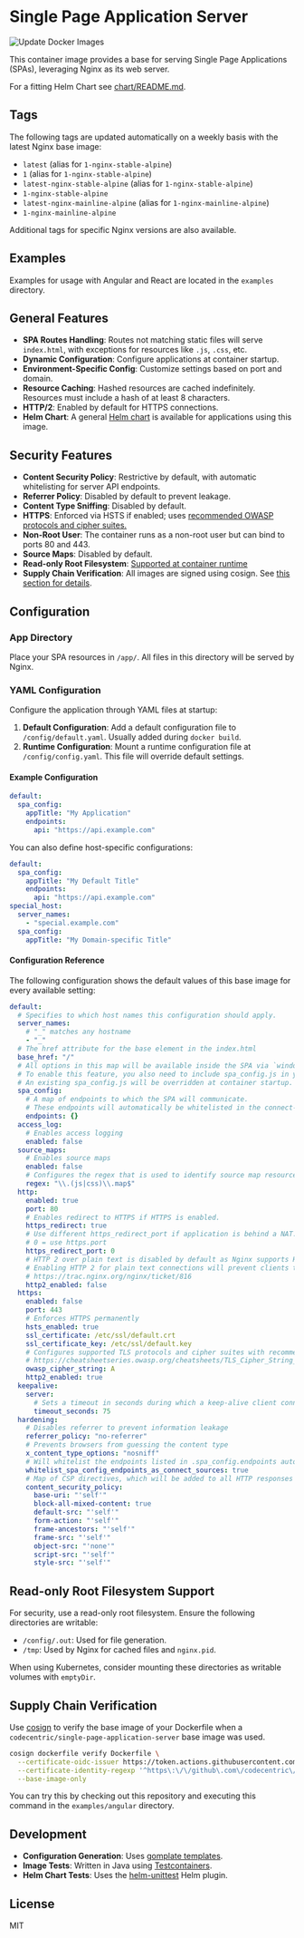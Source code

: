 # Single Page Application Server

![Update Docker Images](https://github.com/codecentric/single-page-application-server/workflows/Update%20Docker%20Images/badge.svg)

This container image provides a base for serving Single Page Applications (SPAs), leveraging Nginx as its web server.

For a fitting Helm Chart see [chart/README.md](https://github.com/codecentric/single-page-application-server/blob/master/chart/README.md).

## Tags

The following tags are updated automatically on a weekly basis with the latest Nginx base image:

* `latest` (alias for `1-nginx-stable-alpine`)
* `1` (alias for `1-nginx-stable-alpine`)
* `latest-nginx-stable-alpine` (alias for `1-nginx-stable-alpine`)
* `1-nginx-stable-alpine`
* `latest-nginx-mainline-alpine` (alias for `1-nginx-mainline-alpine`)
* `1-nginx-mainline-alpine`

Additional tags for specific Nginx versions are also available.

## Examples

Examples for usage with Angular and React are located in the `examples` directory.

## General Features

- **SPA Routes Handling**: Routes not matching static files will serve `index.html`, with exceptions for resources like `.js`, `.css`, etc.
- **Dynamic Configuration**: Configure applications at container startup.
- **Environment-Specific Config**: Customize settings based on port and domain.
- **Resource Caching**: Hashed resources are cached indefinitely. Resources must include a hash of at least 8 characters.
- **HTTP/2**: Enabled by default for HTTPS connections.
- **Helm Chart**: A general [Helm chart](https://github.com/codecentric/single-page-application-server/blob/master/chart/README.md) is available for applications using this image.

## Security Features

- **Content Security Policy**: Restrictive by default, with automatic whitelisting for server API endpoints.
- **Referrer Policy**: Disabled by default to prevent leakage.
- **Content Type Sniffing**: Disabled by default.
- **HTTPS**: Enforced via HSTS if enabled; uses [recommended OWASP protocols and cipher suites.](https://cheatsheetseries.owasp.org/cheatsheets/TLS_Cipher_String_Cheat_Sheet.html)
- **Non-Root User**: The container runs as a non-root user but can bind to ports 80 and 443.
- **Source Maps**: Disabled by default.
- **Read-only Root Filesystem**: [Supported at container runtime](#read-only-root-filesystem-support)
- **Supply Chain Verification**: All images are signed using cosign. See [this section for details](#supply-chain-verification).

## Configuration

### App Directory

Place your SPA resources in `/app/`. All files in this directory will be served by Nginx.

### YAML Configuration

Configure the application through YAML files at startup:

1. **Default Configuration**: Add a default configuration file to `/config/default.yaml`. Usually added during `docker build`.
2. **Runtime Configuration**: Mount a runtime configuration file at `/config/config.yaml`. This file will override default settings.

#### Example Configuration

```yaml
default:
  spa_config:
    appTitle: "My Application"
    endpoints:
      api: "https://api.example.com"
```

You can also define host-specific configurations:

```yaml
default:
  spa_config:
    appTitle: "My Default Title"
    endpoints:
      api: "https://api.example.com"
special_host:
  server_names:
    - "special.example.com"
  spa_config:
    appTitle: "My Domain-specific Title"
```

#### Configuration Reference

The following configuration shows the default values of this base image for every available setting:

```yaml
default:
  # Specifies to which host names this configuration should apply.
  server_names:
    # "_" matches any hostname
    - "_"
  # The href attribute for the base element in the index.html
  base_href: "/"
  # All options in this map will be available inside the SPA via `window.spaConfig`.
  # To enable this feature, you also need to include spa_config.js in your index.html.
  # An existing spa_config.js will be overridden at container startup.
  spa_config:
    # A map of endpoints to which the SPA will communicate.
    # These endpoints will automatically be whitelisted in the connect-src CSP directive if .hardening.whitelist_connect_sources is enabled.
    endpoints: {}
  access_log:
    # Enables access logging
    enabled: false
  source_maps:
    # Enables source maps
    enabled: false
    # Configures the regex that is used to identify source map resources
    regex: "\\.(js|css)\\.map$"
  http:
    enabled: true
    port: 80
    # Enables redirect to HTTPS if HTTPS is enabled.
    https_redirect: true
    # Use different https_redirect_port if application is behind a NAT.
    # 0 = use https.port
    https_redirect_port: 0
    # HTTP 2 over plain text is disabled by default as Nginx supports HTTP 2 over plain text only via prior knowledge.
    # Enabling HTTP 2 for plain text connections will prevent clients to connect without prior knowledge.
    # https://trac.nginx.org/nginx/ticket/816
    http2_enabled: false
  https:
    enabled: false
    port: 443
    # Enforces HTTPS permanently
    hsts_enabled: true
    ssl_certificate: /etc/ssl/default.crt
    ssl_certificate_key: /etc/ssl/default.key
    # Configures supported TLS protocols and cipher suites with recommended value
    # https://cheatsheetseries.owasp.org/cheatsheets/TLS_Cipher_String_Cheat_Sheet.html
    owasp_cipher_string: A
    http2_enabled: true
  keepalive:
    server:
      # Sets a timeout in seconds during which a keep-alive client connection will stay open on the server side.
      timeout_seconds: 75
  hardening:
    # Disables referrer to prevent information leakage
    referrer_policy: "no-referrer"
    # Prevents browsers from guessing the content type
    x_content_type_options: "nosniff"
    # Will whitelist the endpoints listed in .spa_config.endpoints automatically in the connect-srv CSP directive if enabled.
    whitelist_spa_config_endpoints_as_connect_sources: true
    # Map of CSP directives, which will be added to all HTTP responses for HTML and JavaScript documents
    content_security_policy:
      base-uri: "'self'"
      block-all-mixed-content: true
      default-src: "'self'"
      form-action: "'self'"
      frame-ancestors: "'self'"
      frame-src: "'self'"
      object-src: "'none'"
      script-src: "'self'"
      style-src: "'self'"
```

## Read-only Root Filesystem Support

For security, use a read-only root filesystem. Ensure the following directories are writable:

* `/config/.out`: Used for file generation.
* `/tmp`: Used by Nginx for cached files and `nginx.pid`.

When using Kubernetes, consider mounting these directories as writable volumes with `emptyDir`.

## Supply Chain Verification

Use [cosign](https://docs.sigstore.dev/about/tooling/#cosign) to verify the base image of your Dockerfile when a `codecentric/single-page-application-server` base image was used.

```bash
cosign dockerfile verify Dockerfile \
  --certificate-oidc-issuer https://token.actions.githubusercontent.com \
  --certificate-identity-regexp '^https\:\/\/github\.com\/codecentric\/single\-page\-application\-server' \
  --base-image-only
```

You can try this by checking out this repository and executing this command in the `examples/angular` directory.

## Development

* **Configuration Generation**: Uses [gomplate templates](https://docs.gomplate.ca/).
* **Image Tests**: Written in Java using [Testcontainers](https://www.testcontainers.org/).
* **Helm Chart Tests**: Uses the [helm-unittest](https://github.com/helm-unittest/helm-unittest) Helm plugin.

## License

MIT
